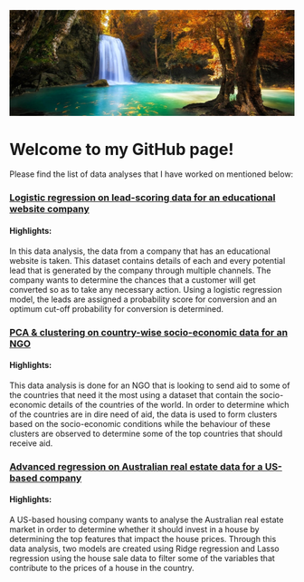   ![](Image.jpg)
  
  # Welcome to my GitHub page!

Please find the list of data analyses that I have worked on mentioned below:

### [Logistic regression on lead-scoring data for an educational website company](https://github.com/PoulomiMukherjee/LeadScoringCaseStudy)

#### Highlights:

In this data analysis, the data from a company that has an educational website is taken. This dataset contains details of each and every potential lead that is generated by the company through multiple channels. The company wants to determine the chances that a customer will  get converted so as to take any necessary action. Using a logistic regression model, the leads are assigned a probability score for conversion and an optimum cut-off probability for conversion is determined.

### [PCA & clustering on country-wise socio-economic data for an NGO](https://github.com/PoulomiMukherjee/PCA_Clustering)

#### Highlights:

This data analysis is done for an NGO that is looking to send aid to some of the countries that need it the most using a dataset that contain the socio-economic details of the countries of the world. In order to determine which of the countries are in dire need of aid, the data is used to form clusters based on the socio-economic conditions while the behaviour of these clusters are observed to determine some of the top countries that should receive aid.

### [Advanced regression on Australian real estate data for a US-based company](https://github.com/PoulomiMukherjee/AdvancedRegression)

#### Highlights:

A US-based housing company wants to analyse the Australian real estate market in order to determine whether it should invest in a house by determining the top features that impact the house prices. Through this data analysis, two models are created using Ridge regression and Lasso regression using the house sale data to filter some of the variables that contribute to the prices of a house in the country.
